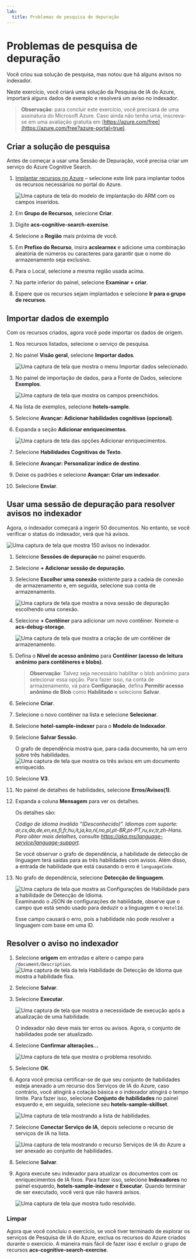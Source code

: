 ```yaml
---
lab:
  title: Problemas de pesquisa de depuração
---
```


# Problemas de pesquisa de depuração

Você criou sua solução de pesquisa, mas notou que há alguns avisos no indexador.

Neste exercício, você criará uma solução da Pesquisa de IA do Azure, importará alguns dados de exemplo e resolverá um aviso no indexador.

> **Observação**: para concluir este exercício, você precisará de uma assinatura do Microsoft Azure. Caso ainda não tenha uma, inscreva-se em uma avaliação gratuita em [https://azure.com/free](https://azure.com/free?azure-portal=true).

## Criar a solução de pesquisa

Antes de começar a usar uma Sessão de Depuração, você precisa criar um serviço do Azure Cognitive Search.

1. [Implantar recursos no Azure](https://portal.azure.com/#create/Microsoft.Template/uri/https%3A%2F%2Fraw.githubusercontent.com%2FAzure-Samples%2Fazure-search-knowledge-mining%2Fmain%2Fazuredeploy.json) – selecione este link para implantar todos os recursos necessários no portal do Azure.

    ![Uma captura de tela do modelo de implantação do ARM com os campos inseridos.](../media/08-media/arm-template-deployment.png)

1. Em **Grupo de Recursos**, selecione **Criar**.
1. Digite **acs-cognitive-search-exercise**.
1. Selecione a **Região** mais próxima de você.
1. Em **Prefixo do Recurso**, insira **acslearnex** e adicione uma combinação aleatória de números ou caracteres para garantir que o nome do armazenamento seja exclusivo.
1. Para o Local, selecione a mesma região usada acima.
1. Na parte inferior do painel, selecione **Examinar + criar**.
1. Espere que os recursos sejam implantados e selecione **Ir para o grupo de recursos**.

## Importar dados de exemplo

Com os recursos criados, agora você pode importar os dados de origem.

1. Nos recursos listados, selecione o serviço de pesquisa.

1. No painel **Visão geral**, selecione **Importar dados**.

      ![Uma captura de tela que mostra o menu Importar dados selecionado.](../media/08-media/import-data.png)

1. No painel de importação de dados, para a Fonte de Dados, selecione **Exemplos**.

      ![Uma captura de tela que mostra os campos preenchidos.](../media/08-media/import-data-selection-screen-small.png)

1. Na lista de exemplos, selecione **hotels-sample**.
1. Selecione **Avançar: Adicionar habilidades cognitivas (opcional)**.
1. Expanda a seção **Adicionar enriquecimentos**.

    ![Uma captura de tela das opções Adicionar enriquecimentos.](../media/08-media/add-enrichments.png)

1. Selecione **Habilidades Cognitivas de Texto**.
1. Selecione **Avançar: Personalizar índice de destino**.
1. Deixe os padrões e selecione **Avançar: Criar um indexador**.
1. Selecione **Enviar**.

## Usar uma sessão de depuração para resolver avisos no indexador

Agora, o indexador começará a ingerir 50 documentos. No entanto, se você verificar o status do indexador, verá que há avisos.

![Uma captura de tela que mostra 150 avisos no indexador.](../media/08-media/indexer-warnings.png)

1. Selecione **Sessões de depuração** no painel esquerdo.

1. Selecione **+ Adicionar sessão de depuração**.

1. Selecione **Escolher uma conexão** existente para a cadeia de conexão de armazenamento e, em seguida, selecione sua conta de armazenamento.

    ![Uma captura de tela que mostra a nova sessão de depuração escolhendo uma conexão.](../media/08-media/connect-storage.png)
1. Selecione **+ Contêiner** para adicionar um novo contêiner. Nomeie-o **acs-debug-storage**.

    ![Uma captura de tela que mostra a criação de um contêiner de armazenamento.](../media/08-media/create-storage-container.png)

1. Defina o **Nível de acesso anônimo** para **Contêiner (acesso de leitura anônimo para contêineres e blobs)**.

    > **Observação**: Talvez seja necessário habilitar o blob anônimo para selecionar essa opção. Para fazer isso, na conta de armazenamento, vá para **Configuração**, defina **Permitir acesso anônimo de Blob** como **Habilitado** e selecione **Salvar**.

1. Selecione **Criar**.
1. Selecione o novo contêiner na lista e selecione **Selecionar**.
1. Selecione **hotel-sample-indexer** para o **Modelo de Indexador**.
1. Selecione **Salvar Sessão**.

    O grafo de dependência mostra que, para cada documento, há um erro sobre três habilidades.
    ![Uma captura de tela que mostra os três avisos em um documento enriquecido.](../media/08-media/warning-skill-selection.png)

1. Selecione **V3**.
1. No painel de detalhes de habilidades, selecione **Erros/Avisos(1)**.
1. Expanda a coluna **Mensagem** para ver os detalhes.

    Os detalhes são:

    *Código de idioma inválido “(Desconhecido)”. Idiomas com suporte: ar,cs,da,de,en,es,fi,fr,hu,it,ja,ko,nl,no,pl,pt-BR,pt-PT,ru,sv,tr,zh-Hans. Para obter mais detalhes, consulte https://aka.ms/language-service/language-support.*

    Se você observar o grafo de dependência, a habilidade de detecção de linguagem terá saídas para as três habilidades com avisos. Além disso, a entrada de habilidade que está causando o erro é `languageCode`.

1. No grafo de dependência, selecione **Detecção de linguagem**.

    ![Uma captura de tela que mostra as Configurações de Habilidade para a habilidade de Detecção de Idioma.](../media/08-media/language-detection-error.png)
    Examinando o JSON de configurações de habilidade, observe que o campo que está sendo usado para deduzir o a linguagem é o `HotelId`.

    Esse campo causará o erro, pois a habilidade não pode resolver a linguagem com base em uma ID.

## Resolver o aviso no indexador

1. Selecione **origem** em entradas e altere o campo para `/document/Description`.
    ![Uma captura de tela da tela Habilidade de Detecção de Idioma que mostra a habilidade fixa.](../media/08-media/language-detection-fix.png)
1. Selecione **Salvar**.
1. Selecione **Executar**.

    ![Uma captura de tela que mostra a necessidade de execução após a atualização de uma habilidade.](../media/08-media/rerun-debug-session.png)

    O indexador não deve mais ter erros ou avisos. Agora, o conjunto de habilidades pode ser atualizado.

1. Selecione **Confirmar alterações...**

    ![Uma captura de tela que mostra o problema resolvido.](../media/08-media/error-fixed.png)
1. Selecione **OK**.

1. Agora você precisa certificar-se de que seu conjunto de habilidades esteja anexado a um recurso dos Serviços de IA do Azure, caso contrário, você atingirá a cotação básica e o indexador atingirá o tempo limite. Para fazer isso, selecione **Conjunto de habilidades** no painel esquerdo e, em seguida, selecione seu **hotels-sample-skillset**.

    ![Uma captura de tela mostrando a lista de habilidades.](../media/08-media/update-skillset.png)
1. Selecione **Conectar Serviço de IA**, depois selecione o recurso de serviços de IA na lista.

    ![Uma captura de tela mostrando o recurso Serviços de IA do Azure a ser anexado ao conjunto de habilidades.](../media/08-media/skillset-attach-service.png)
1. Selecione **Salvar**.

1. Agora execute seu indexador para atualizar os documentos com os enriquecimentos de IA fixos. Para fazer isso, selecione **Indexadores** no painel esquerdo, **hotels-sample-indexer** e **Executar**.  Quando terminar de ser executado, você verá que não haverá avisos.

    ![Uma captura de tela que mostra tudo resolvido.](../media/08-media/warnings-fixed-indexer.png)

### Limpar

 Agora que você concluiu o exercício, se você tiver terminado de explorar os serviços de Pesquisa de IA do Azure, exclua os recursos do Azure criados durante o exercício. A maneira mais fácil de fazer isso é excluir o grupo de recursos **acs-cognitive-search-exercise**.
